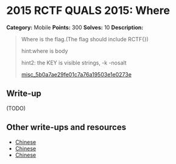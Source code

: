 # 2015 RCTF QUALS 2015: Where

**Category:** Mobile
**Points:** 300
**Solves:** 10
**Description:**

> Where is the flag.(The flag should include RCTF{})
> 
> 
> hint:where is body
> 
> hint2: the KEY is visible strings, -k -nosalt
> 
> 
> [misc_5b0a7ae29fe01c7a76a19503e1e0273e](./misc_5b0a7ae29fe01c7a76a19503e1e0273e)


## Write-up

(TODO)

## Other write-ups and resources

* [Chinese](http://bobao.360.cn/ctf/learning/155.html)
* [Chinese](http://drops.wooyun.org/mobile/10557)
* [Chinese](http://roisfzu.org/static/rctf2015-writeup.pdf)
